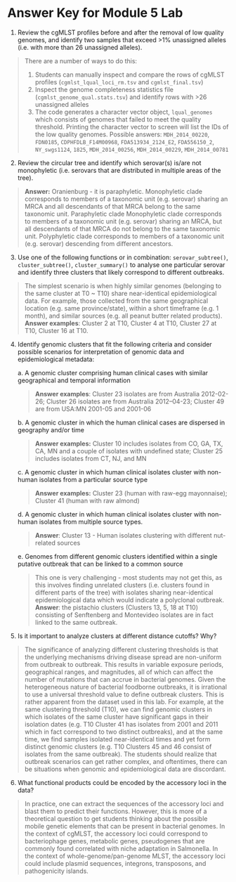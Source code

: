 # Answer Key for Module 5 Lab

1.  Review the cgMLST profiles before and after the removal of low quality genomes, and identify two samples that exceed \>1% unassigned alleles (i.e. with more than 26 unassigned alleles).

> There are a number of ways to do this: 
> 1) Students can manually inspect and compare the rows of cgMLST profiles (`cgmlst_lqual_loci_rm.tsv` and `cgmlst_final.tsv`) 
> 2) Inspect the genome completeness statistics file (`cgmlst_genome_qual.stats.tsv`) and identify rows with >26 unassigned alleles 
> 3) The code generates a character vector object, `lqual_genomes` which consists of genomes that failed to meet the quality threshold. Printing the character vector to screen will list the IDs of the low quality genomes. Possible answers: `MDH_2014_00220`, `FDN0185`, `CDPHFDLB_F14M00968`, `FDA513934_2124_E2`, `FDA556150_2`, `NY_swgs1124`, `1825`, `MDH_2014_00256`, `MDH_2014_00229`, `MDH_2014_00781`

2.  Review the circular tree and identify which serovar(s) is/are not monophyletic (i.e. serovars that are distributed in multiple areas of the tree).

>**Answer:** Oranienburg - it is paraphyletic. Monophyletic clade corresponds to members of a taxonomic unit (e.g. serovar) sharing an MRCA and all descendants of that MRCA belong to the same taxonomic unit. Paraphyletic clade Monophyletic clade corresponds to members of a taxonomic unit (e.g. serovar) sharing an MRCA, but all descendants of that MRCA do not belong to the same taxonomic unit. Polyphyletic clade corresponds to members of a taxonomic unit (e.g. serovar) descending from different ancestors.

3.  Use one of the following functions or in combination: `serovar_subtree()`, `cluster_subtree()`, `cluster_summary()` to analyse one particular serovar and identify three clusters that likely correspond to different outbreaks.

>The simplest scenario is when highly similar genomes (belonging to the same cluster at T0 ~ T10) share near-identical epidemiological data. For example, those collected from the same geographical location (e.g. same province/state), within a short timeframe (e.g. 1 month), and similar sources (e.g. all peanut butter related products). **Answer examples**: Cluster 2 at T10, Cluster 4 at T10, Cluster 27 at T10, Cluster 16 at T10.

4.  Identify genomic clusters that fit the following criteria and consider possible scenarios for interpretation of genomic data and epidemiological metadata:

    a.  A genomic cluster comprising human clinical cases with similar geographical and temporal information

    >**Answer examples**: Cluster 23 isolates are from Australia 2012-02-26; Cluster 26 isolates are from Australia 2012–04-23; Cluster 49 are from USA:MN 2001-05 and 2001-06

    b.  A genomic cluster in which the human clinical cases are dispersed in geography and/or time

    >**Answer examples:** Cluster 10 includes isolates from CO, GA, TX, CA, MN and a couple of isolates with undefined state; Cluster 25 includes isolates from CT, NJ, and MN

    c.  A genomic cluster in which human clinical isolates cluster with non-human isolates from a particular source type

    >**Answer examples:** Cluster 23 (human with raw-egg mayonnaise); Cluster 41 (human with raw almond)

    d.  A genomic cluster in which human clinical isolates cluster with non-human isolates from multiple source types.

    >**Answer**: Cluster 13 - Human isolates clustering with different nut-related sources

    e.  Genomes from different genomic clusters identified within a single putative outbreak that can be linked to a common source

    >This one is very challenging - most students may not get this, as this involves finding unrelated clusters (i.e. clusters found in different parts of the tree) with isolates sharing near-identical epidemiological data which would indicate a polyclonal outbreak. **Answer**: the pistachio clusters (Clusters 13, 5, 18 at T10) consisting of Senftenberg and Montevideo isolates are in fact linked to the same outbreak.

5.  Is it important to analyze clusters at different distance cutoffs? Why?

> The significance of analyzing different clustering thresholds is that the underlying mechanisms driving disease spread are non-uniform from outbreak to outbreak. This results in variable exposure periods, geographical ranges, and magnitudes, all of which can affect the number of mutations that can accrue in bacterial genomes. Given the heterogeneous nature of bacterial foodborne outbreaks, it is irrational to use a universal threshold value to define outbreak clusters. This is rather apparent from the dataset used in this lab. For example, at the same clustering threshold (T10), we can find genomic clusters in which isolates of the same cluster have significant gaps in their isolation dates (e.g. T10 Cluster 41 has isolates from 2001 and 2011 which in fact correspond to two distinct outbreaks), and at the same time, we find samples isolated near-identical times and yet form distinct genomic clusters (e.g. T10 Clusters 45 and 46 consist of isolates from the same outbreak). The students should realize that outbreak scenarios can get rather complex, and oftentimes, there can be situations when genomic and epidemiological data are discordant.

6.  What functional products could be encoded by the accessory loci in the data?

>In practice, one can extract the sequences of the accessory loci and blast them to predict their functions. However, this is more of a theoretical question to get students thinking about the possible mobile genetic elements that can be present in bacterial genomes. In the context of cgMLST, the accessory loci could correspond to bacteriophage genes, metabolic genes, pseudogenes that are commonly found correlated with niche adaptation in Salmonella. In the context of whole-genome/pan-genome MLST, the accessory loci could include plasmid sequences, integrons, transposons, and pathogenicity islands.